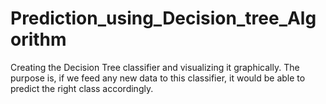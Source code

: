 # Prediction_using_Decision_tree_Algorithm
Creating the Decision Tree classifier and visualizing it graphically. The purpose is, if we feed any new data to this classifier, it would be able to  predict the right class accordingly.  
